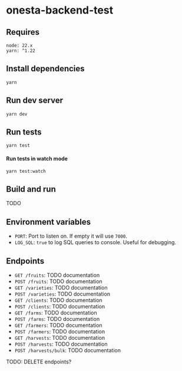 # onesta-backend-test

## Requires

```
node: 22.x
yarn: ^1.22
```

## Install dependencies

```
yarn
```

## Run dev server

```
yarn dev
```

## Run tests

```
yarn test
```

#### Run tests in watch mode

```
yarn test:watch
```

## Build and run

TODO

## Environment variables

- `PORT`: Port to listen on. If empty it will use `7000`.
- `LOG_SQL`: `true` to log SQL queries to console. Useful for debugging.

## Endpoints

- `GET /fruits`: TODO documentation
- `POST /fruits`: TODO documentation
- `GET /varieties`: TODO documentation
- `POST /varieties`: TODO documentation
- `GET /clients`: TODO documentation
- `POST /clients`: TODO documentation
- `GET /farms`: TODO documentation
- `POST /farms`: TODO documentation
- `GET /farmers`: TODO documentation
- `POST /farmers`: TODO documentation
- `GET /harvests`: TODO documentation
- `POST /harvests`: TODO documentation
- `POST /harvests/bulk`: TODO documentation

TODO: DELETE endpoints?

